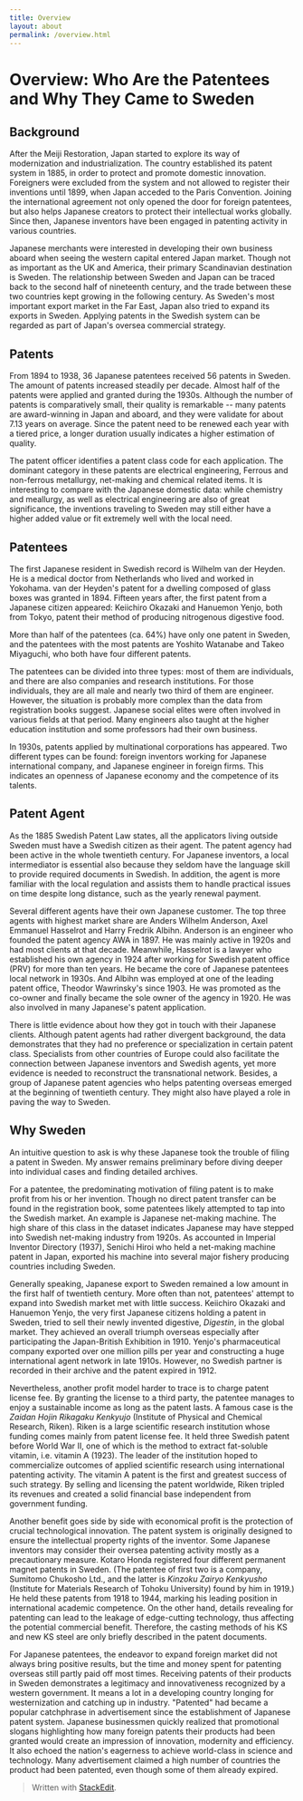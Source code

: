 ```yaml
---
title: Overview
layout: about
permalink: /overview.html
---
```

# Overview: Who Are the Patentees and Why They Came to Sweden
## Background
After the Meiji Restoration, Japan started to explore its way of modernization and industrialization. The country established its patent system in 1885, in order to protect and promote domestic innovation. Foreigners were excluded from the system and not allowed to register their inventions until 1899, when Japan acceded to the Paris Convention. Joining the international agreement not only opened the door for foreign patentees, but also helps Japanese creators to protect their intellectual works globally. Since then, Japanese inventors have been engaged in patenting activity in various countries.

Japanese merchants were interested in developing their own  business aboard when seeing the western capital entered Japan market. Though not as important as the UK and America, their primary Scandinavian destination is Sweden. The relationship between Sweden and Japan can be traced back to the second half of nineteenth century, and the trade between these two countries kept growing in the following century. As Sweden's most important export market in the Far East, Japan also tried to expand its exports in Sweden. Applying patents in the Swedish system can be regarded as part of Japan's oversea commercial strategy. 
## Patents
From 1894 to 1938, 36 Japanese patentees received 56 patents in Sweden. The amount of patents increased steadily per decade. Almost half of the patents were applied and granted during the 1930s. Although the number of patents is comparatively small, their quality is remarkable -- many patents are award-winning in Japan and aboard, and they were validate for about 7.13 years on average. Since the patent need to be renewed each year with a tiered price, a longer duration usually indicates a higher estimation of quality. 

The patent officer identifies a patent class code for each application. The dominant category in these patents are electrical engineering, Ferrous and non-ferrous metallurgy, net-making and chemical related items. It is interesting to compare with the Japanese domestic data: while chemistry and meallurgy, as well as electrical engineering are also of great significance, the inventions traveling to Sweden may still either have a higher added value or fit extremely well with the local need.
## Patentees
The first Japanese resident in Swedish record is Wilhelm van der Heyden. He is a medical doctor from Netherlands who lived and worked in Yokohama. van der Heyden's patent for a dwelling composed of glass boxes was granted in 1894. Fifteen years after, the first patent from a Japanese citizen appeared: Keiichiro Okazaki and Hanuemon Yenjo, both from Tokyo, patent their method of producing nitrogenous digestive food.

More than half of the patentees (ca. 64%) have only one patent in Sweden, and the patentees with the most patents are Yoshito Watanabe and Takeo Miyaguchi, who both have four different patents.

The patentees can be divided into three types: most of them are individuals, and there are also companies and research institutions. For those individuals, they are all male and nearly two third of them are engineer. However, the situation is probably more complex than the data from registration books suggest. Japanese social elites were often involved in various fields at that period. Many engineers also taught at the higher education institution and some professors had their own business.

In 1930s, patents applied by multinational corporations has appeared. Two different types can be found: foreign inventors working for Japanese international company, and Japanese engineer in foreign firms. This indicates an openness of Japanese economy and the competence of its talents.
## Patent Agent
As the 1885 Swedish Patent Law states, all the applicators living outside Sweden must have a Swedish citizen as their agent. The patent agency had been active in the whole twentieth century. For Japanese inventors, a local intermediator is essential also because they seldom have the language skill to provide required documents in Swedish. In addition, the agent is more familiar with the local regulation and assists them to handle practical issues on time despite long distance, such as the yearly renewal payment.

Several different agents have their own Japanese customer. The top three agents with highest market share are Anders Wilhelm Anderson, Axel Emmanuel Hasselrot and Harry Fredrik Albihn. Anderson is an engineer who founded the patent agency AWA in 1897. He was mainly active in 1920s and had most clients at that decade. Meanwhile, Hasselrot is a lawyer who established his own agency in 1924 after working for Swedish patent office (PRV) for more than ten years. He became the core of Japanese patentees local network in 1930s. And Albihn was employed at one of the leading patent office, Theodor Wawrinsky's since 1903. He was promoted as the co-owner and finally became the sole owner of the agency in 1920. He was also involved in many Japanese's patent application.

There is little evidence about how they got in touch with their Japanese clients. Although patent agents had rather divergent background, the data demonstrates that they had no preference or specialization in certain patent class. Specialists from other countries of Europe could also facilitate the connection between Japanese inventors and Swedish agents, yet more evidence is needed to reconstruct the transnational network. Besides, a group of Japanese patent agencies who helps patenting overseas emerged at the beginning of twentieth century. They might also have played a role in paving the way to Sweden.
## Why Sweden
An intuitive question to ask is why these Japanese took the trouble of filing a patent in Sweden. My answer remains preliminary before diving deeper into individual cases and finding detailed archives. 

For a patentee, the predominating motivation of filing patent is to make profit from his or her invention. Though no direct patent transfer can be found in the registration book, some patentees likely attempted to tap into the Swedish market. An example is Japanese net-making machine. The high share of this class in the dataset indicates Japanese may have stepped into Swedish net-making industry from 1920s. As accounted in Imperial Inventor Directory (1937), Senichi Hiroi who held a net-making machine patent in Japan, exported his machine into several major fishery producing countries including Sweden. 

Generally speaking, Japanese export to Sweden remained a low amount in the first half of twentieth century. More often than not, patentees' attempt to expand into Swedish market met with little success. Keiichiro Okazaki and Hanuemon Yenjo, the very first Japanese citizens holding a patent in Sweden, tried to sell their newly invented digestive, *Digestin*, in the global market. They achieved an overall triumph overseas especially after participating the Japan-British Exhibition in 1910. Yenjo's pharmaceutical company exported over one million pills per year and constructing a huge international agent network in late 1910s. However, no Swedish partner is recorded in their archive and the patent expired in 1912.

Nevertheless, another profit model harder to trace is to charge patent license fee. By granting the license to a third party, the patentee manages to enjoy a sustainable income as long as the patent lasts. A famous case is the *Zaidan Hojin Rikagaku Kenkyujo* (Institute of Physical and Chemical Research, Riken). Riken is a large scientific research institution whose funding comes mainly from patent license fee. It held three Swedish patent before World War II, one of which is the method to extract fat-soluble vitamin, i.e. vitamin A (1923). The leader of the institution hoped to commercialize outcomes of applied scientific research using international patenting activity. The vitamin A patent is  the first and greatest success of such strategy. By selling and licensing the patent worldwide, Riken tripled its revenues and created a solid financial base independent from government funding. 

Another benefit goes side by side with economical profit is the protection of crucial technological innovation. The patent system is originally designed to ensure the intellectual property rights of the inventor. Some Japanese inventors may consider their oversea patenting activity mostly as a precautionary measure. Kotaro Honda registered four different permanent magnet patents in Sweden. (The patentee of first two is a company, Sumitomo Chukosho Ltd., and the latter is *Kinzoku Zairyo Kenkyusho* (Institute for Materials Research of Tohoku University) found by him in 1919.) He held these patents from 1918 to 1944, marking his leading position in international academic competence. On the other hand, details revealing for patenting can lead to the leakage of edge-cutting technology, thus affecting the potential commercial benefit. Therefore, the casting methods of his KS and new KS steel are only briefly described in the patent documents.

For Japanese patentees, the endeavor to expand foreign market did not always bring positive results, but the time and money spent for patenting overseas still partly paid off most times. Receiving patents of their products in Sweden demonstrates a legitimacy and innovativeness recognized by a western government. It means a lot in a developing country longing for westernization and catching up in industry. "Patented" had became a popular catchphrase in advertisement since the establishment of Japanese patent system. Japanese businessmen quickly realized that promotional slogans highlighting how many foreign patents their products had been granted would create an impression of innovation, modernity and efficiency. It also echoed the nation's eagerness to achieve world-class in science and technology. Many advertisement claimed a high number of countries the product had been patented, even though some of them already expired.

> Written with [StackEdit](https://stackedit.io/).

